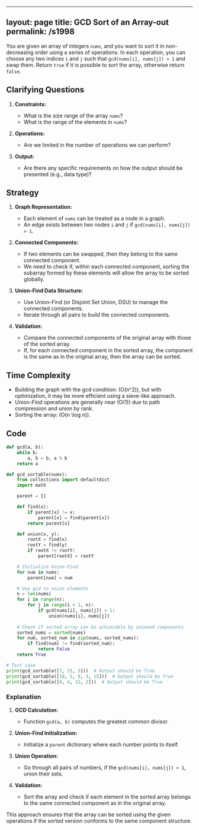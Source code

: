
---
layout: page
title:  GCD Sort of an Array-out
permalink: /s1998
---

You are given an array of integers `nums`, and you want to sort it in non-decreasing order using a series of operations. In each operation, you can choose any two indices `i` and `j` such that `gcd(nums[i], nums[j]) > 1` and swap them. Return `true` if it is possible to sort the array, otherwise return `false`.

## Clarifying Questions

1. **Constraints:**
   - What is the size range of the array `nums`?
   - What is the range of the elements in `nums`?

2. **Operations:**
   - Are we limited in the number of operations we can perform?

3. **Output:**
   - Are there any specific requirements on how the output should be presented (e.g., data type)?

## Strategy

1. **Graph Representation:**
   - Each element of `nums` can be treated as a node in a graph.
   - An edge exists between two nodes `i` and `j` if `gcd(nums[i], nums[j]) > 1`.

2. **Connected Components:**
   - If two elements can be swapped, then they belong to the same connected component.
   - We need to check if, within each connected component, sorting the subarray formed by these elements will allow the array to be sorted globally.

3. **Union-Find Data Structure:**
   - Use Union-Find (or Disjoint Set Union, DSU) to manage the connected components.
   - Iterate through all pairs to build the connected components.

4. **Validation:**
   - Compare the connected components of the original array with those of the sorted array.
   - If, for each connected component in the sorted array, the component is the same as in the original array, then the array can be sorted.

## Time Complexity

- Building the graph with the gcd condition: \(O(n^2)\), but with optimization, it may be more efficient using a sieve-like approach.
- Union-Find operations are generally near \(O(1)\) due to path compression and union by rank.
- Sorting the array: \(O(n \log n)\).

## Code

```python
def gcd(a, b):
    while b:
        a, b = b, a % b
    return a

def gcd_sortable(nums):
    from collections import defaultdict
    import math

    parent = {}

    def find(x):
        if parent[x] != x:
            parent[x] = find(parent[x])
        return parent[x]

    def union(x, y):
        rootX = find(x)
        rootY = find(y)
        if rootX != rootY:
            parent[rootX] = rootY

    # Initialize Union-Find
    for num in nums:
        parent[num] = num

    # Use gcd to union elements
    n = len(nums)
    for i in range(n):
        for j in range(i + 1, n):
            if gcd(nums[i], nums[j]) > 1:
                union(nums[i], nums[j])
    
    # Check if sorted array can be achievable by unioned components
    sorted_nums = sorted(nums)
    for num, sorted_num in zip(nums, sorted_nums):
        if find(num) != find(sorted_num):
            return False
    return True

# Test case
print(gcd_sortable([7, 21, 3]))  # Output should be True
print(gcd_sortable([10, 5, 9, 3, 15]))  # Output should be True
print(gcd_sortable([8, 4, 12, 2]))  # Output should be True
```

### Explanation

1. **GCD Calculation:**
   - Function `gcd(a, b)` computes the greatest common divisor.

2. **Union-Find Initialization:**
   - Initialize a `parent` dictionary where each number points to itself.

3. **Union Operation:**
   - Go through all pairs of numbers, if the `gcd(nums[i], nums[j]) > 1`, union their sets.

4. **Validation:**
   - Sort the array and check if each element in the sorted array belongs to the same connected component as in the original array.

This approach ensures that the array can be sorted using the given operations if the sorted version conforms to the same component structure.